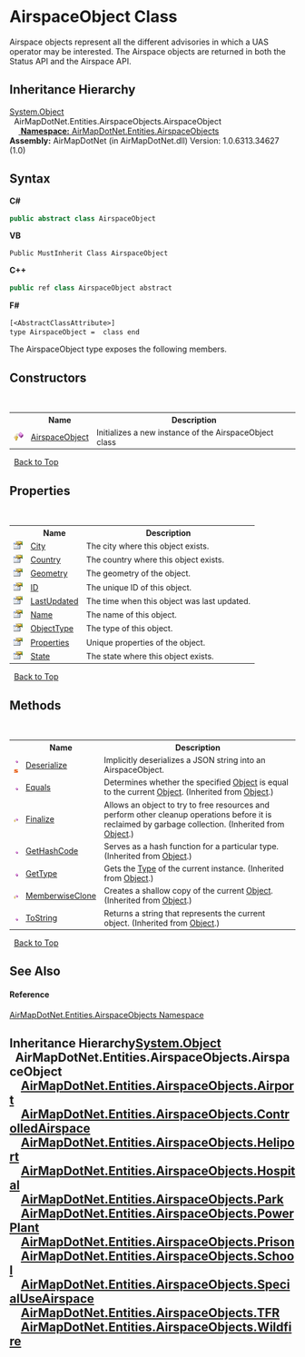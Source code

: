 # AirspaceObject Class
 

Airspace objects represent all the different advisories in which a UAS operator may be interested. The Airspace objects are returned in both the Status API and the Airspace API.


## Inheritance Hierarchy
<a href="http://msdn2.microsoft.com/en-us/library/e5kfa45b" target="_blank">System.Object</a><br />&nbsp;&nbsp;AirMapDotNet.Entities.AirspaceObjects.AirspaceObject<br />&nbsp;&nbsp;&nbsp;&nbsp;<a href="#inheritance-hierarchy" />
**Namespace:**&nbsp;<a href="N_AirMapDotNet_Entities_AirspaceObjects">AirMapDotNet.Entities.AirspaceObjects</a><br />**Assembly:**&nbsp;AirMapDotNet (in AirMapDotNet.dll) Version: 1.0.6313.34627 (1.0)

## Syntax

**C#**<br />
``` C#
public abstract class AirspaceObject
```

**VB**<br />
``` VB
Public MustInherit Class AirspaceObject
```

**C++**<br />
``` C++
public ref class AirspaceObject abstract
```

**F#**<br />
``` F#
[<AbstractClassAttribute>]
type AirspaceObject =  class end
```

The AirspaceObject type exposes the following members.


## Constructors
&nbsp;<table><tr><th></th><th>Name</th><th>Description</th></tr><tr><td>![Protected method](media/protmethod.gif "Protected method")</td><td><a href="M_AirMapDotNet_Entities_AirspaceObjects_AirspaceObject__ctor">AirspaceObject</a></td><td>
Initializes a new instance of the AirspaceObject class</td></tr></table>&nbsp;
<a href="#airspaceobject-class">Back to Top</a>

## Properties
&nbsp;<table><tr><th></th><th>Name</th><th>Description</th></tr><tr><td>![Public property](media/pubproperty.gif "Public property")</td><td><a href="P_AirMapDotNet_Entities_AirspaceObjects_AirspaceObject_City">City</a></td><td>
The city where this object exists.</td></tr><tr><td>![Public property](media/pubproperty.gif "Public property")</td><td><a href="P_AirMapDotNet_Entities_AirspaceObjects_AirspaceObject_Country">Country</a></td><td>
The country where this object exists.</td></tr><tr><td>![Public property](media/pubproperty.gif "Public property")</td><td><a href="P_AirMapDotNet_Entities_AirspaceObjects_AirspaceObject_Geometry">Geometry</a></td><td>
The geometry of the object.</td></tr><tr><td>![Public property](media/pubproperty.gif "Public property")</td><td><a href="P_AirMapDotNet_Entities_AirspaceObjects_AirspaceObject_ID">ID</a></td><td>
The unique ID of this object.</td></tr><tr><td>![Public property](media/pubproperty.gif "Public property")</td><td><a href="P_AirMapDotNet_Entities_AirspaceObjects_AirspaceObject_LastUpdated">LastUpdated</a></td><td>
The time when this object was last updated.</td></tr><tr><td>![Public property](media/pubproperty.gif "Public property")</td><td><a href="P_AirMapDotNet_Entities_AirspaceObjects_AirspaceObject_Name">Name</a></td><td>
The name of this object.</td></tr><tr><td>![Public property](media/pubproperty.gif "Public property")</td><td><a href="P_AirMapDotNet_Entities_AirspaceObjects_AirspaceObject_ObjectType">ObjectType</a></td><td>
The type of this object.</td></tr><tr><td>![Public property](media/pubproperty.gif "Public property")</td><td><a href="P_AirMapDotNet_Entities_AirspaceObjects_AirspaceObject_Properties">Properties</a></td><td>
Unique properties of the object.</td></tr><tr><td>![Public property](media/pubproperty.gif "Public property")</td><td><a href="P_AirMapDotNet_Entities_AirspaceObjects_AirspaceObject_State">State</a></td><td>
The state where this object exists.</td></tr></table>&nbsp;
<a href="#airspaceobject-class">Back to Top</a>

## Methods
&nbsp;<table><tr><th></th><th>Name</th><th>Description</th></tr><tr><td>![Public method](media/pubmethod.gif "Public method")![Static member](media/static.gif "Static member")</td><td><a href="M_AirMapDotNet_Entities_AirspaceObjects_AirspaceObject_Deserialize">Deserialize</a></td><td>
Implicitly deserializes a JSON string into an AirspaceObject.</td></tr><tr><td>![Public method](media/pubmethod.gif "Public method")</td><td><a href="http://msdn2.microsoft.com/en-us/library/bsc2ak47" target="_blank">Equals</a></td><td>
Determines whether the specified <a href="http://msdn2.microsoft.com/en-us/library/e5kfa45b" target="_blank">Object</a> is equal to the current <a href="http://msdn2.microsoft.com/en-us/library/e5kfa45b" target="_blank">Object</a>.
 (Inherited from <a href="http://msdn2.microsoft.com/en-us/library/e5kfa45b" target="_blank">Object</a>.)</td></tr><tr><td>![Protected method](media/protmethod.gif "Protected method")</td><td><a href="http://msdn2.microsoft.com/en-us/library/4k87zsw7" target="_blank">Finalize</a></td><td>
Allows an object to try to free resources and perform other cleanup operations before it is reclaimed by garbage collection.
 (Inherited from <a href="http://msdn2.microsoft.com/en-us/library/e5kfa45b" target="_blank">Object</a>.)</td></tr><tr><td>![Public method](media/pubmethod.gif "Public method")</td><td><a href="http://msdn2.microsoft.com/en-us/library/zdee4b3y" target="_blank">GetHashCode</a></td><td>
Serves as a hash function for a particular type.
 (Inherited from <a href="http://msdn2.microsoft.com/en-us/library/e5kfa45b" target="_blank">Object</a>.)</td></tr><tr><td>![Public method](media/pubmethod.gif "Public method")</td><td><a href="http://msdn2.microsoft.com/en-us/library/dfwy45w9" target="_blank">GetType</a></td><td>
Gets the <a href="http://msdn2.microsoft.com/en-us/library/42892f65" target="_blank">Type</a> of the current instance.
 (Inherited from <a href="http://msdn2.microsoft.com/en-us/library/e5kfa45b" target="_blank">Object</a>.)</td></tr><tr><td>![Protected method](media/protmethod.gif "Protected method")</td><td><a href="http://msdn2.microsoft.com/en-us/library/57ctke0a" target="_blank">MemberwiseClone</a></td><td>
Creates a shallow copy of the current <a href="http://msdn2.microsoft.com/en-us/library/e5kfa45b" target="_blank">Object</a>.
 (Inherited from <a href="http://msdn2.microsoft.com/en-us/library/e5kfa45b" target="_blank">Object</a>.)</td></tr><tr><td>![Public method](media/pubmethod.gif "Public method")</td><td><a href="http://msdn2.microsoft.com/en-us/library/7bxwbwt2" target="_blank">ToString</a></td><td>
Returns a string that represents the current object.
 (Inherited from <a href="http://msdn2.microsoft.com/en-us/library/e5kfa45b" target="_blank">Object</a>.)</td></tr></table>&nbsp;
<a href="#airspaceobject-class">Back to Top</a>

## See Also


#### Reference
<a href="N_AirMapDotNet_Entities_AirspaceObjects">AirMapDotNet.Entities.AirspaceObjects Namespace</a><br />

## Inheritance Hierarchy<a href="http://msdn2.microsoft.com/en-us/library/e5kfa45b" target="_blank">System.Object</a><br />&nbsp;&nbsp;AirMapDotNet.Entities.AirspaceObjects.AirspaceObject<br />&nbsp;&nbsp;&nbsp;&nbsp;<a href="T_AirMapDotNet_Entities_AirspaceObjects_Airport">AirMapDotNet.Entities.AirspaceObjects.Airport</a><br />&nbsp;&nbsp;&nbsp;&nbsp;<a href="T_AirMapDotNet_Entities_AirspaceObjects_ControlledAirspace">AirMapDotNet.Entities.AirspaceObjects.ControlledAirspace</a><br />&nbsp;&nbsp;&nbsp;&nbsp;<a href="T_AirMapDotNet_Entities_AirspaceObjects_Heliport">AirMapDotNet.Entities.AirspaceObjects.Heliport</a><br />&nbsp;&nbsp;&nbsp;&nbsp;<a href="T_AirMapDotNet_Entities_AirspaceObjects_Hospital">AirMapDotNet.Entities.AirspaceObjects.Hospital</a><br />&nbsp;&nbsp;&nbsp;&nbsp;<a href="T_AirMapDotNet_Entities_AirspaceObjects_Park">AirMapDotNet.Entities.AirspaceObjects.Park</a><br />&nbsp;&nbsp;&nbsp;&nbsp;<a href="T_AirMapDotNet_Entities_AirspaceObjects_PowerPlant">AirMapDotNet.Entities.AirspaceObjects.PowerPlant</a><br />&nbsp;&nbsp;&nbsp;&nbsp;<a href="T_AirMapDotNet_Entities_AirspaceObjects_Prison">AirMapDotNet.Entities.AirspaceObjects.Prison</a><br />&nbsp;&nbsp;&nbsp;&nbsp;<a href="T_AirMapDotNet_Entities_AirspaceObjects_School">AirMapDotNet.Entities.AirspaceObjects.School</a><br />&nbsp;&nbsp;&nbsp;&nbsp;<a href="T_AirMapDotNet_Entities_AirspaceObjects_SpecialUseAirspace">AirMapDotNet.Entities.AirspaceObjects.SpecialUseAirspace</a><br />&nbsp;&nbsp;&nbsp;&nbsp;<a href="T_AirMapDotNet_Entities_AirspaceObjects_TFR">AirMapDotNet.Entities.AirspaceObjects.TFR</a><br />&nbsp;&nbsp;&nbsp;&nbsp;<a href="T_AirMapDotNet_Entities_AirspaceObjects_Wildfire">AirMapDotNet.Entities.AirspaceObjects.Wildfire</a><br />